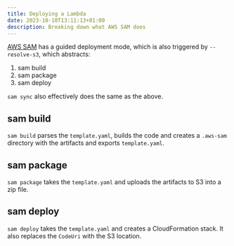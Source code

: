 ```yaml
---
title: Deploying a Lambda
date: 2023-10-10T13:11:13+01:00
description: Breaking down what AWS SAM does
---
```


[AWS SAM](https://aws.amazon.com/serverless/sam/) has a guided deployment mode, which is also triggered by `--resolve-s3`, which abstracts: 

1. sam build
2. sam package
3. sam deploy

`sam sync` also effectively does the same as the above.

## sam build

`sam build` parses the `template.yaml`, builds the code and creates a `.aws-sam` directory with the artifacts and exports `template.yaml`.

## sam package

`sam package` takes the `template.yaml` and uploads the artifacts to S3 into a zip file.

## sam deploy

`sam deploy` takes the `template.yaml` and creates a CloudFormation stack. It also replaces the `CodeUri` with the S3 location.